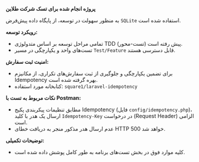 **پروژه انجام شده برای تسک شرکت طلاین**

به منظور سهولت در توسعه، از پایگاه داده پیش‌فرض `SQLite` استفاده شده است.

**رویکرد توسعه:**
* تمامی مراحل توسعه بر اساس متدولوژی TDD (تست-محور) پیش رفته است.
* تست‌های واحد و یکپارچگی در مسیر `Test/Feature` قابل دسترسی هستند.

**امنیت ثبت سفارش:**
* برای تضمین یکپارچگی و جلوگیری از ثبت سفارش‌های تکراری، از مکانیزم Idempotency بهره گرفته شده است.
* کتابخانه مورد استفاده: `square1/laravel-idempotency`

**نکات مربوط به تست با Postman:**
* مطابق تنظیمات پیکربندی پکیج Idempotency (فایل `config/idempotency.php`)، ارسال یک هدر با کلید `Idempotency-Key` در درخواست (Request Header) الزامی است.
* عدم ارسال هدر مذکور منجر به دریافت خطای HTTP 500 خواهد شد.

**توضیحات تکمیلی:**
* کلیه موارد فوق در بخش تست‌های برنامه به طور کامل پوشش داده شده است.
